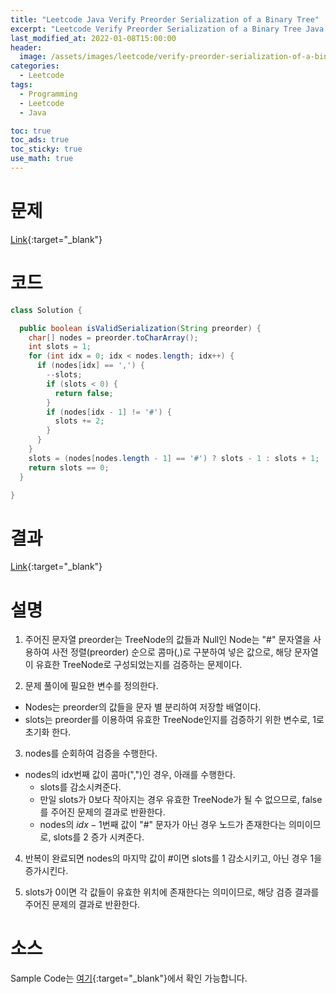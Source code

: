 ```yaml
---
title: "Leetcode Java Verify Preorder Serialization of a Binary Tree"
excerpt: "Leetcode Verify Preorder Serialization of a Binary Tree Java 풀이"
last_modified_at: 2022-01-08T15:00:00
header:
  image: /assets/images/leetcode/verify-preorder-serialization-of-a-binary-tree.png
categories:
  - Leetcode
tags:
  - Programming
  - Leetcode
  - Java

toc: true
toc_ads: true
toc_sticky: true
use_math: true
---
```

# 문제
[Link](https://leetcode.com/problems/verify-preorder-serialization-of-a-binary-tree/){:target="_blank"}

# 코드
```java
class Solution {

  public boolean isValidSerialization(String preorder) {
    char[] nodes = preorder.toCharArray();
    int slots = 1;
    for (int idx = 0; idx < nodes.length; idx++) {
      if (nodes[idx] == ',') {
        --slots;
        if (slots < 0) {
          return false;
        }
        if (nodes[idx - 1] != '#') {
          slots += 2;
        }
      }
    }
    slots = (nodes[nodes.length - 1] == '#') ? slots - 1 : slots + 1;
    return slots == 0;
  }

}
```

# 결과
[Link](https://leetcode.com/submissions/detail/615326509/){:target="_blank"}

# 설명
1. 주어진 문자열 preorder는 TreeNode의 값들과 Null인 Node는 "#" 문자열을 사용하여 사전 정렬(preorder) 순으로 콤마(,)로 구분하여 넣은 값으로, 해당 문자열이 유효한 TreeNode로 구성되었는지를 검증하는 문제이다.

2. 문제 풀이에 필요한 변수를 정의한다.
- Nodes는 preorder의 값들을 문자 별 분리하여 저장할 배열이다.
- slots는 preorder를 이용하여 유효한 TreeNode인지를 검증하기 위한 변수로, 1로 초기화 한다.

3. nodes를 순회하여 검증을 수행한다.
- nodes의 idx번째 값이 콤마(",")인 경우, 아래를 수행한다.
  - slots를 감소시켜준다.
  - 만일 slots가 0보다 작아지는 경우 유효한 TreeNode가 될 수 없으므로, false를 주어진 문제의 결과로 반환한다.
  - nodes의 $idx - 1$번째 값이 "#" 문자가 아닌 경우 노드가 존재한다는 의미이므로, slots를 2 증가 시켜준다.

4. 반복이 완료되면 nodes의 마지막 값이 #이면 slots를 1 감소시키고, 아닌 경우 1을 증가시킨다.

5. slots가 0이면 각 값들이 유효한 위치에 존재한다는 의미이므로, 해당 검증 결과를 주어진 문제의 결과로 반환한다.

# 소스
Sample Code는 [여기](https://github.com/GracefulSoul/leetcode/blob/master/src/main/java/gracefulsoul/problems/VerifyPreorderSerializationOfABinaryTree.java){:target="_blank"}에서 확인 가능합니다.